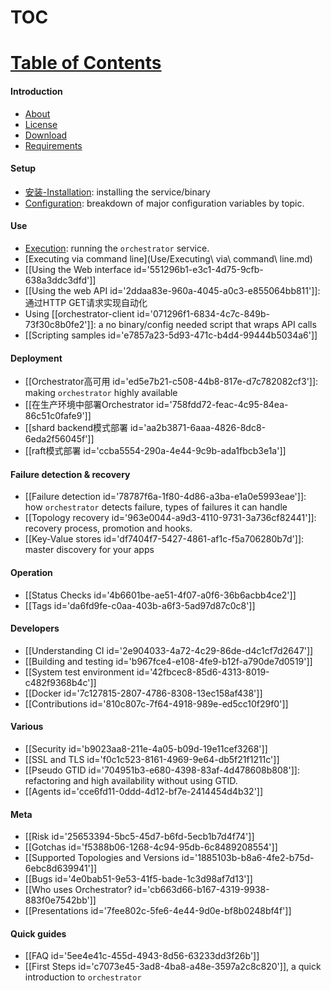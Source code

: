 # TOC
# [Table of Contents](https://github.com/openark/orchestrator/tree/master/docs#introduction)
#### Introduction
* [About](Introduction/About.md)
* [License](Introduction/License.md)
* [Download](Introduction/Download.md)
* [Requirements](Introduction/Requirements.md)

#### Setup
* [安装-Installation](Setup/部署/安装-Installation.md): installing the service/binary
* [Configuration](Setup/配置/Configuration.md): breakdown of major configuration variables by topic.

#### Use
* [Execution](Use/Execution.md): running the `orchestrator` service.
* [Executing via command line](Use/Executing\ via\ command\ line.md)
* [[Using the Web interface id=&#39;551296b1-e3c1-4d75-9cfb-638a3ddc3dfd&#39;]]
* [[Using the web API id=&#39;2ddaa83e-960a-4045-a0c3-e855064bb811&#39;]]: 通过HTTP GET请求实现自动化
*  Using [[orchestrator-client id=&#39;071296f1-6834-4c7c-849b-73f30c8b0fe2&#39;]]: a no binary/config needed script that wraps API calls
* [[Scripting samples id=&#39;e7857a23-5d93-471c-b4d4-99444b5034a6&#39;]]

#### Deployment
* [[Orchestrator高可用 id=&#39;ed5e7b21-c508-44b8-817e-d7c782082cf3&#39;]]: making `orchestrator` highly available
* [[在生产环境中部署Orchestrator id=&#39;758fdd72-feac-4c95-84ea-86c51c0fafe9&#39;]]
* [[shard backend模式部署 id=&#39;aa2b3871-6aaa-4826-8dc8-6eda2f56045f&#39;]]
* [[raft模式部署 id=&#39;ccba5554-290a-4e44-9c9b-ada1fbcb3e1a&#39;]]

#### Failure detection & recovery
* [[Failure detection id=&#39;78787f6a-1f80-4d86-a3ba-e1a0e5993eae&#39;]]: how `orchestrator` detects failure, types of failures it can handle
* [[Topology recovery id=&#39;963e0044-a9d3-4110-9731-3a736cf82441&#39;]]: recovery process, promotion and hooks.
* [[Key-Value stores id=&#39;df7404f7-5427-4861-af1c-f5a706280b7d&#39;]]: master discovery for your apps

#### Operation
* [[Status Checks id=&#39;4b6601be-ae51-4f07-a0f6-36b6acbb4ce2&#39;]]
* [[Tags id=&#39;da6fd9fe-c0aa-403b-a6f3-5ad97d87c0c8&#39;]]

#### Developers
* [[Understanding CI id=&#39;2e904033-4a72-4c29-86de-d4c1cf7d2647&#39;]]
* [[Building and testing id=&#39;b967fce4-e108-4fe9-b12f-a790de7d0519&#39;]]
* [[System test environment id=&#39;42fbcec8-85d6-4313-8019-c482f9368b4c&#39;]]
* [[Docker id=&#39;7c127815-2807-4786-8308-13ec158af438&#39;]]
* [[Contributions id=&#39;810c807c-7f64-4918-989e-ed5cc10f29f0&#39;]]

#### Various
* [[Security id=&#39;b9023aa8-211e-4a05-b09d-19e11cef3268&#39;]]
* [[SSL and TLS id=&#39;f0c1c523-8161-4969-9e64-db5f21f1211c&#39;]]
* [[Pseudo GTID id=&#39;704951b3-e680-4398-83af-4d478608b808&#39;]]: refactoring and high availability without using GTID.
* [[Agents id=&#39;cce6fd11-0ddd-4d12-bf7e-2414454d4b32&#39;]]

#### Meta
* [[Risk id=&#39;25653394-5bc5-45d7-b6fd-5ecb1b7d4f74&#39;]]
* [[Gotchas id=&#39;f5388b06-1268-4c94-95db-6c8489208554&#39;]]
* [[Supported Topologies and Versions id=&#39;1885103b-b8a6-4fe2-b75d-6ebc8d639941&#39;]]
* [[Bugs id=&#39;4e0bab51-9e53-41f5-bade-1c3d98af7d13&#39;]]
* [[Who uses Orchestrator? id=&#39;cb663d66-b167-4319-9938-883f0e7542bb&#39;]]
* [[Presentations id=&#39;7fee802c-5fe6-4e44-9d0e-bf8b0248bf4f&#39;]]

#### Quick guides
* [[FAQ id=&#39;5ee4e41c-455d-4943-8d56-63233dd3f26b&#39;]]
* [[First Steps id=&#39;c7073e45-3ad8-4ba8-a48e-3597a2c8c820&#39;]], a quick introduction to `orchestrator`
